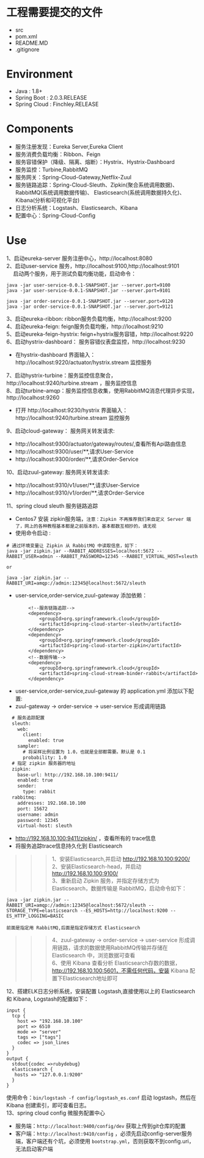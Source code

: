  # 工程需要提交的文件
 + src
 + pom.xml
 + README.MD
 + .gitignore


# Environment
+ Java : 1.8+   
+ Spring Boot : 2.0.3.RELEASE   
+ Spring Cloud : Finchley.RELEASE     


# Components

- 服务注册发现：Eureka Server,Eureka Client    
- 服务消费负载均衡：Ribbon、Feign   
- 服务容错保护（降级、隔离、熔断）：Hystrix、Hystrix-Dashboard      
- 服务监控：Turbine,RabbitMQ       
- 服务网关：Spring-Cloud-Gateway,Netflix-Zuul   
- 服务链路追踪：Spring-Cloud-Sleuth、Zipkin(聚合系统调用数据)、RabbitMQ(系统调用数据传输)、 Elasticsearch(系统调用数据持久化)、Kibana(分析和可视化平台)  
- 日志分析系统：Logstash、Elasticsearch、Kibana
- 配置中心：Spring-Cloud-Config

# Use       
1、启动eureka-server 服务注册中心，http://localhost:8080      
2、启动user-service 服务，http://localhost:9100,http://localhost:9101     
&emsp; 启动两个服务，用于测试负载均衡功能，启动命令：  
```jshelllanguage
java -jar user-service-0.0.1-SNAPSHOT.jar --server.port=9100     
java -jar user-service-0.0.1-SNAPSHOT.jar --server.port=9101  

java -jar order-service-0.0.1-SNAPSHOT.jar --server.port=9120     
java -jar order-service-0.0.1-SNAPSHOT.jar --server.port=9121  
```
3、启动eureka-ribbon: ribbon服务负载均衡，http://localhost:9200        
4、启动eureka-feign: feign服务负载均衡，http://localhost:9210       
5、启动eureka-feign-hystrix: feign+hystrix服务容错，http://localhost:9220   
6、启动hystrix-dashboard： 服务容错仪表盘监控，http://localhost:9230   
- 在hystrix-dashboard 界面输入： http://localhost:9220/actuator/hystrix.stream 监控服务   
 
7、启动hystrix-turbine：服务监控信息聚合，http://localhost:9240/turbine.stream ，服务监控信息  
8、启动turbine-amqp：服务监控信息收集，使用RabbitMQ消息代理异步实现，http://localhost:9260  
- 打开 http://localhost:9230/hystrix 界面输入：http://localhost:9240/turbine.stream 监控服务  

9、启动cloud-gateway： 服务网关转发请求:  
- http://localhost:9300/actuator/gateway/routes/,查看所有Api路由信息  
- http://localhost:9300/user/**,请求User-Service  
- http://localhost:9300/order/**,请求Order-Service         

10、启动zuul-gateway: 服务网关转发请求:  
- http://localhost:9310/v1/user/**,请求User-Service  
- http://localhost:9310/v1/order/**,请求Order-Service  

11、spring cloud sleuth 服务链路追踪  
- Centos7 安装 zipkin服务端，`注意：Zipkin 不再推荐我们来自定义 Server 端了，网上的各种教程基本都是之前版本的，基本都数互相抄的，请无视`      
- 使用命令启动 :  
```jshelllanguage
# 通过环境变量让 Zipkin 从 RabbitMQ 中读取信息，如下：  
java -jar zipkin.jar --RABBIT_ADDRESSES=localhost:5672 --RABBIT_USER=admin --RABBIT_PASSWORD=12345 --RABBIT_VIRTUAL_HOST=sleuth 

or

java -jar zipkin.jar --RABBIT_URI=amqp://admin:12345@localhost:5672/sleuth

``` 
- user-service,order-service,zuul-gateway 添加依赖：    
```jshelllanguage
        <!--服务链路追踪-->
        <dependency>
            <groupId>org.springframework.cloud</groupId>
            <artifactId>spring-cloud-starter-sleuth</artifactId>
        </dependency>
        <dependency>
            <groupId>org.springframework.cloud</groupId>
            <artifactId>spring-cloud-starter-zipkin</artifactId>
        </dependency>
        <!--数据传输-->
        <dependency>
            <groupId>org.springframework.cloud</groupId>
            <artifactId>spring-cloud-stream-binder-rabbit</artifactId>
        </dependency>   
```
- user-service,order-service,zuul-gateway 的 application.yml 添加以下配置:   
- zuul-gateway -> order-service -> user-service 形成调用链路  
```xml
  # 服务追踪配置 
  sleuth:
    web:
      client:
        enabled: true
    sampler:
      # 将采样比例设置为 1.0，也就是全部都需要。默认是 0.1 
      probability: 1.0
  # 指定 zipkin 服务器的地址
  zipkin:
    base-url: http://192.168.10.100:9411/
    enabled: true
    sender:
      type: rabbit
  rabbitmq:
    addresses: 192.168.10.100
    port: 15672
    username: admin
    password: 12345
    virtual-host: sleuth
``` 
- http://192.168.10.100:9411/zipkin/ ，查看所有的 trace信息   
- 将服务追踪trace信息持久化到 Elasticsearch
>>>1、安装Elasticsearch,并启动 http://192.168.10.100:9200/            
>>>2、安装Elasticsearch-head，并启动  http://192.168.10.100:9100/        
>>>3、重新启动 Zipkin 服务，并指定存储方式为 Elasticsearch，数据传输是 RabbitMQ，启动命令如下：
```jshelllanguage
java -jar zipkin.jar --RABBIT_URI=amqp://admin:12345@localhost:5672/sleuth --STORAGE_TYPE=elasticsearch --ES_HOSTS=http://localhost:9200 --ES_HTTP_LOGGING=BASIC

前面是指定用 RabbitMQ,后面是指定存储方式 Elasticsearch
``` 
>>>4、zuul-gateway -> order-service -> user-service 形成调用链路，请求的数据使用RabbitMQ传输并存储在 Elasticsearch 中，浏览数据可查看  
6、使用 Kibana 查看分析 Elasticsearch存数的数据，http://192.168.10.100:5601，不需任何代码，安装 Kibana 配置下Elasticsearch地址即可  

12、搭建ELK日志分析系统，安装配置 Logstash,直接使用以上的 Elasticsearch和 Kibana, Logstash的配置如下：  
```jshelllanguage
input {
  tcp {
    host => "192.168.10.100"
    port => 6510
    mode => "server"
    tags => ["tags"]
    codec => json_lines
  }
}
output {
  stdout{codec =>rubydebug}
  elasticsearch {
   hosts => "127.0.0.1:9200"
  }
}
```
使用命令：`bin/logstash -f config/logstash_es.conf` 启动 logstash，然后在Kibana 创建索引，即可查看日志。  
13、spring cloud config 微服务配置中心
- 服务端：`http://localhost:9400/config/dev` 获取上传到git仓库的配置
- 客户端：`http://localhost:9410/config` ，必须先启动config-server服务端，客户端还有个坑，必须使用 `bootstrap.yml`，否则获取不到config.uri，无法启动客户端 










